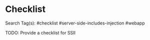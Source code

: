 # Checklist

Search Tag(s): #checklist #server-side-includes-injection #webapp

TODO: Provide a checklist for SSII